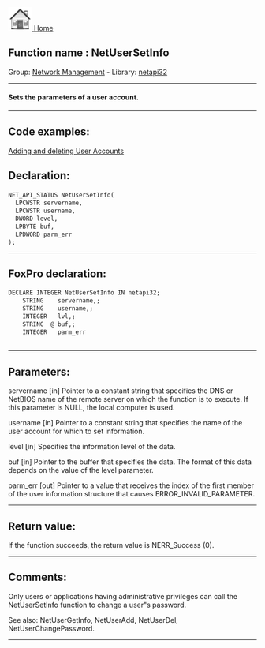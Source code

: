 [<img src="../../images/home.png"> Home ](https://github.com/VFPX/Win32API)  

## Function name : NetUserSetInfo
Group: [Network Management](../../functions_group.md#Network_Management)  -  Library: [netapi32](../../Libraries.md#netapi32)  
***  


#### Sets the parameters of a user account.

***  


## Code examples:
[Adding and deleting User Accounts](../../samples/sample_478.md)  

## Declaration:
```foxpro  
NET_API_STATUS NetUserSetInfo(
  LPCWSTR servername,
  LPCWSTR username,
  DWORD level,
  LPBYTE buf,
  LPDWORD parm_err
);  
```  
***  


## FoxPro declaration:
```foxpro  
DECLARE INTEGER NetUserSetInfo IN netapi32;
	STRING    servername,;
	STRING    username,;
	INTEGER   lvl,;
	STRING  @ buf,;
	INTEGER   parm_err
  
```  
***  


## Parameters:
servername 
[in] Pointer to a constant string that specifies the DNS or NetBIOS name of the remote server on which the function is to execute. If this parameter is NULL, the local computer is used.

username 
[in] Pointer to a constant string that specifies the name of the user account for which to set information.

level 
[in] Specifies the information level of the data.

buf 
[in] Pointer to the buffer that specifies the data. The format of this data depends on the value of the level parameter. 

parm_err 
[out] Pointer to a value that receives the index of the first member of the user information structure that causes ERROR_INVALID_PARAMETER.   
***  


## Return value:
If the function succeeds, the return value is NERR_Success (0).  
***  


## Comments:
Only users or applications having administrative privileges can call the NetUserSetInfo function to change a user"s password.   
  
See also: NetUserGetInfo, NetUserAdd, NetUserDel, NetUserChangePassword.  
  
***  

